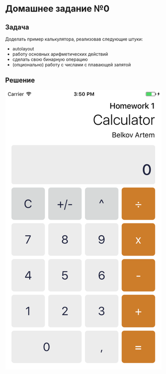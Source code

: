 # Домашнее задание №0
## Задача
Доделать пример калькулятора, реализовав следующие штуки:
* autolayout
* работу основных арифметических действий
* сделать свою бинарную операцию
* (опционально) работу с числами с плавающей запятой

## Решение

![Screenshot](https://raw.githubusercontent.com/bestK1ngArthur/techpark-iOS/master/Homework%200/Calculator/Calculator/Screenshot.png)
